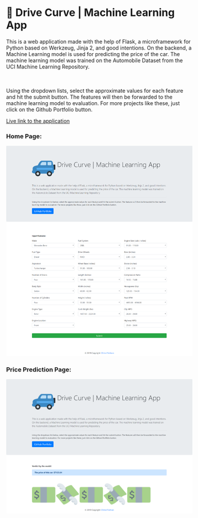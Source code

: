 # :blue_car: Drive Curve | Machine Learning App

This is a web application made with the help of Flask, a microframework for Python based on Werkzeug, Jinja 2, and good intentions. On the backend, a Machine Learning model is used for predicting the price of the car. The machine learning model was trained on the Automobile Dataset from the UCI Machine Learning Repository.

<br><br>
Using the dropdown lists, select the approximate values for each feature and hit the submit button. The features will then be forwarded to the machine learning model to evaluation. For more projects like these, just click on the Github Portfolio button.

[Live link to the application](https://drive-curve.herokuapp.com/)

### Home Page:
![](homepage.png)

### Price Prediction Page:
![](result.png)
